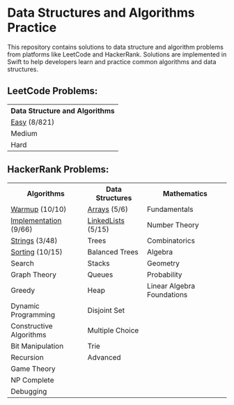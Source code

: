 # Data Structures and Algorithms Practice

This repository contains solutions to data structure and algorithm problems from platforms like LeetCode and HackerRank. Solutions are implemented in Swift to help developers learn and practice common algorithms and data structures.

## LeetCode Problems:
<table>
  <tr>
    <th>Data Structure and Algorithms</th>
  </tr>
  <tr>
    <td><a href="DSA/LeetCode/Easy">Easy</a> <span>(8/821)</span></td>
  </tr>
  <tr>
    <td><a>Medium</a></td>
  </tr>
  <tr>
    <td><a>Hard</a></td>
  </tr>
</table>




## HackerRank Problems:
<table>
  <tr>
    <th>Algorithms</th>
    <th>Data Structures</th>
    <th>Mathematics</th>
  </tr>
  <tr>
    <td><a href="DSA/HackerRank/Algorithms/Warmup">Warmup</a> <span>(10/10)</span></td>
    <td><a href="DSA/HackerRank/DataStructures/Arrays">Arrays</a> <span>(5/6)</span></td>
    <td>Fundamentals</td>
  </tr>
  <tr>
    <td><a href="DSA/HackerRank/Algorithms/Implementation">Implementation</a> <span>(9/66)</span></td>
    <td><a href="DSA/HackerRank/DataStructures/LinkedLists">LinkedLists</a> <span>(5/15)</span></td>
    <td>Number Theory</td>
  </tr>
  <tr>
    <td><a href="DSA/HackerRank/Algorithms/Strings">Strings</a> <span>(3/48)</span></td>
    <td>Trees</td>
    <td>Combinatorics</td>
  </tr>
  <tr>
    <td><a href="DSA/HackerRank/Algorithms/Sorting">Sorting</a> <span>(10/15)</span></td>
    <td>Balanced Trees</td>
    <td>Algebra</td>
  </tr>
  <tr>
    <td>Search</td>
    <td>Stacks</td>
    <td>Geometry</td>
  </tr>
  <tr>
    <td>Graph Theory</td>
    <td>Queues</td>
    <td>Probability</td>
  </tr>
  <tr>
    <td>Greedy</td>
    <td>Heap</td>
    <td>Linear Algebra Foundations</td>
  </tr>
  <tr>
    <td>Dynamic Programming</td>
    <td>Disjoint Set</td>
    <td></td>
  </tr>
  <tr>
    <td>Constructive Algorithms</td>
    <td>Multiple Choice</td>
    <td></td>
  </tr>
  <tr>
    <td>Bit Manipulation</td>
    <td>Trie</td>
    <td></td>
  </tr>
  <tr>
    <td>Recursion</td>
    <td>Advanced</td>
    <td></td>
  </tr>
  <tr>
    <td>Game Theory</td>
    <td></td>
    <td></td>
  </tr>
  <tr>
    <td>NP Complete</td>
    <td></td>
    <td></td>
  </tr>
  <tr>
    <td>Debugging</td>
    <td></td>
    <td></td>
  </tr>
</table>


